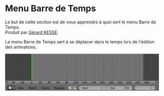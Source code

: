 # Menu Barre de Temps

Le but de cette section est de vous apprendre à quoi sert le menu Barre de Temps.  
Produit par 
[Gérard KESSE](https://github.com/gkesse/ "https://github.com/gkesse").

Le menu Barre de Temps sert à se déplacer dans le temps lors de l'édition des animations.  

![Image](https://raw.githubusercontent.com/gkesse/ReadyBlender/master/Notion/img/Barre_Temps.png)
